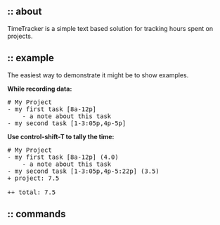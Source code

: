 ## :: about

TimeTracker is a simple text based solution for tracking hours spent on projects. 

## :: example

The easiest way to demonstrate it might be to show examples.

**While recording data:**

<pre class="textmate-source"><span class="text text_plain text_plain_time"><span class="meta meta_header-item meta_header-item_time"><span class="meta meta_header meta_header_time"># My Project
</span></span><span class="meta meta_line-item meta_line-item_time">- my first task <span class="meta meta_item meta_item_time">[8a-12p]</span> </span>
<span class="meta meta_line-item-aux meta_line-item-aux_time">    <span class="meta meta_item-aux meta_item-aux_time">- a note about this task</span></span>
<span class="meta meta_line-item meta_line-item_time">- my second task <span class="meta meta_item meta_item_time">[1-3:05p,4p-5p]</span> </span></span></pre>

**Use control-shift-T to tally the time:**

<pre class="textmate-source"><span class="text text_plain text_plain_time"><span class="meta meta_header-item meta_header-item_time"><span class="meta meta_header meta_header_time"># My Project
</span></span><span class="meta meta_line-item meta_line-item_time">- my first task <span class="meta meta_item meta_item_time">[8a-12p]</span> <span class="meta meta_item-tally meta_item-tally_time">(4.0)</span></span>
<span class="meta meta_line-item-aux meta_line-item-aux_time">    <span class="meta meta_item-aux meta_item-aux_time">- a note about this task</span></span>
<span class="meta meta_line-item meta_line-item_time">- my second task <span class="meta meta_item meta_item_time">[1-3:05p,4p-5:22p]</span> <span class="meta meta_item-tally meta_item-tally_time">(3.5)</span></span>
<span class="meta meta_line-total meta_line-total_time"><span class="meta meta_total meta_total_time">+ project: <span class="meta meta_item-tally meta_item-tally_time">7.5</span></span></span>
 
<span class="meta meta_line-total meta_line-total_time"><span class="meta meta_total meta_total_time">++ total: <span class="meta meta_item-tally meta_item-tally_time">7.5</span></span></span></span></pre>

## :: commands
